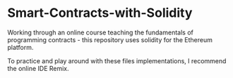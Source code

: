 # Smart-Contracts-with-Solidity
Working through an online course teaching the fundamentals of programming contracts - this repository uses solidity for the Ethereum platform. 

To practice and play around with these files implementations, I recommend the online IDE Remix. 
